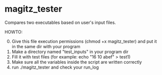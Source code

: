 # magitz_tester
Compares two executables based on user's input files.

HOWTO:

0. Give this file execution permissions (chmod +x magitz_tester) and put it in the same dir with your program
1. Make a directory named "test_inputs" in your program dir
2. Fill it with test files (for example: echo "16 10    abef" > test1) 
3. Make sure all the variables inside the script are written correctly
4. run ./magitz_tester and check your run_log
